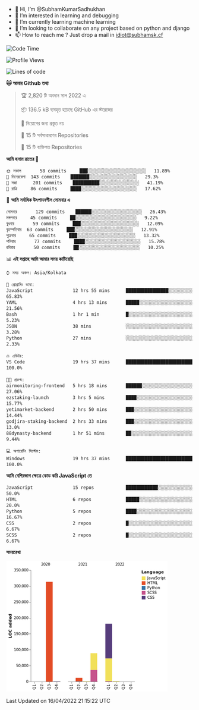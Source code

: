 - 👋 Hi, I’m @SubhamKumarSadhukhan
- 👀 I’m interested in learning and debugging
- 🌱 I’m currently learning machine learning
- 💞️ I’m looking to collaborate on any project based on python and django
- 📫 How to reach me ?
      Just drop a mail in idiot@subhamsk.cf

<!---
SubhamKumarSadhukhan/SubhamKumarSadhukhan is a ✨ special ✨ repository because its `README.md` (this file) appears on your GitHub profile.
You can click the Preview link to take a look at your changes.
--->


<!--START_SECTION:waka-->
![Code Time](http://img.shields.io/badge/Code%20Time-429%20hrs%2059%20mins-blue)

![Profile Views](http://img.shields.io/badge/%E0%A6%AA%E0%A7%8D%E0%A6%B0%E0%A7%8B%E0%A6%AB%E0%A6%BE%E0%A6%87%E0%A6%B2%20%E0%A6%A6%E0%A6%B0%E0%A7%8D%E0%A6%B6%E0%A6%A8-14-blue)

![Lines of code](https://img.shields.io/badge/%E0%A6%B9%E0%A7%8D%E0%A6%AF%E0%A6%BE%E0%A6%B2%E0%A7%8B%20%E0%A6%93%E0%A6%AF%E0%A6%BC%E0%A6%BE%E0%A6%B0%E0%A7%8D%E0%A6%B2%E0%A7%8D%E0%A6%A1%20%E0%A6%A5%E0%A7%87%E0%A6%95%E0%A7%87%20%E0%A6%86%E0%A6%AE%E0%A6%BF%20%E0%A6%B2%E0%A6%BF%E0%A6%96%E0%A7%87%E0%A6%9B%E0%A6%BF-599%20Thousand%20%E0%A6%95%E0%A7%8B%E0%A6%A1%E0%A7%87%E0%A6%B0%20%E0%A6%B2%E0%A6%BE%E0%A6%87%E0%A6%A8-blue)

**🐱 আমার Github তথ্য** 

> 🏆 2,820 টি অবদান সাল 2022 এ
 > 
> 📦 136.5 kB ব্যবহৃত হয়েছে GitHub এর স্টরেজের 
 > 
> 🚫 নিয়োগের জন্য প্রস্তুত নয়
 > 
> 📜 15 টি সর্বসাধারণের Repositories 
 > 
> 🔑 15 টি ব্যক্তিগত Repositories  
 > 
**আমি হলাম রাতের 🦉** 

```text
🌞 সকাল       58 commits     ███░░░░░░░░░░░░░░░░░░░░░░   11.89% 
🌆 দিনেরবেলা  143 commits    ███████░░░░░░░░░░░░░░░░░░   29.3% 
🌃 সন্ধা      201 commits    ██████████░░░░░░░░░░░░░░░   41.19% 
🌙 রাত্রি     86 commits     ████░░░░░░░░░░░░░░░░░░░░░   17.62%

```
📅 **আমি সর্বাধিক উৎপাদনশীল সোমবার এ** 

```text
সোমবার       129 commits    ██████░░░░░░░░░░░░░░░░░░░   26.43% 
মঙ্গলবার     45 commits     ██░░░░░░░░░░░░░░░░░░░░░░░   9.22% 
বুধবার       59 commits     ███░░░░░░░░░░░░░░░░░░░░░░   12.09% 
বৃহস্পতিবার  63 commits     ███░░░░░░░░░░░░░░░░░░░░░░   12.91% 
শুক্রবার     65 commits     ███░░░░░░░░░░░░░░░░░░░░░░   13.32% 
শনিবার       77 commits     ████░░░░░░░░░░░░░░░░░░░░░   15.78% 
রবিবার       50 commits     ██░░░░░░░░░░░░░░░░░░░░░░░   10.25%

```


📊 **এই সপ্তাহে আমি আমার সময় কাটিয়েছি** 

```text
⌚︎ সময় অঞ্চল: Asia/Kolkata

💬 প্রোগ্রামিং ভাষা: 
JavaScript               12 hrs 55 mins      ████████████████░░░░░░░░░   65.83% 
YAML                     4 hrs 13 mins       █████░░░░░░░░░░░░░░░░░░░░   21.56% 
Bash                     1 hr 1 min          █░░░░░░░░░░░░░░░░░░░░░░░░   5.23% 
JSON                     38 mins             ░░░░░░░░░░░░░░░░░░░░░░░░░   3.28% 
Python                   27 mins             ░░░░░░░░░░░░░░░░░░░░░░░░░   2.33%

🔥 এডিটর: 
VS Code                  19 hrs 37 mins      █████████████████████████   100.0%

🐱‍💻 প্রকল্ম: 
airmonitoring-frontend   5 hrs 18 mins       ██████░░░░░░░░░░░░░░░░░░░   27.06% 
ezstaking-launch         3 hrs 5 mins        ████░░░░░░░░░░░░░░░░░░░░░   15.77% 
yetimarket-backend       2 hrs 50 mins       ███░░░░░░░░░░░░░░░░░░░░░░   14.44% 
godjira-staking-backend  2 hrs 33 mins       ███░░░░░░░░░░░░░░░░░░░░░░   13.0% 
88dynasty-backend        1 hr 51 mins        ██░░░░░░░░░░░░░░░░░░░░░░░   9.44%

💻 অপারেটিং সিস্টেম: 
Windows                  19 hrs 37 mins      █████████████████████████   100.0%

```

**আমি বেশিরভাগ ক্ষেত্রে কোড করি JavaScript তে** 

```text
JavaScript               15 repos            ████████████░░░░░░░░░░░░░   50.0% 
HTML                     6 repos             █████░░░░░░░░░░░░░░░░░░░░   20.0% 
Python                   5 repos             ████░░░░░░░░░░░░░░░░░░░░░   16.67% 
CSS                      2 repos             █░░░░░░░░░░░░░░░░░░░░░░░░   6.67% 
SCSS                     2 repos             █░░░░░░░░░░░░░░░░░░░░░░░░   6.67%

```


**সময়রেখা**

![Chart not found](https://raw.githubusercontent.com/SubhamKumarSadhukhan/SubhamKumarSadhukhan/main/charts/bar_graph.png) 


 Last Updated on 16/04/2022 21:15:22 UTC
<!--END_SECTION:waka-->
